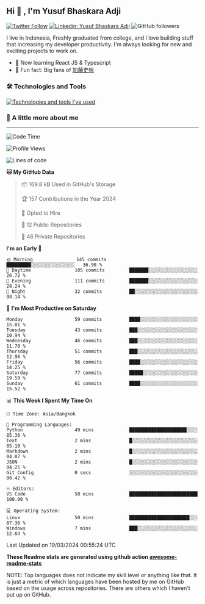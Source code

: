 ## Hi 👋 ,  I'm Yusuf Bhaskara Adji

[![Twitter Follow](https://img.shields.io/twitter/follow/frelein_asli?label=Follow)](https://twitter.com/intent/follow?screen_name=frelein_asli)
[![Linkedin: Yusuf Bhaskara Adji](https://img.shields.io/badge/-yusufadji-blue?style=flat-square&logo=Linkedin&logoColor=white&link=https://www.linkedin.com/in/yusuf-bhaskara-adji/)](https://www.linkedin.com/in/yusuf-bhaskara-adji/)
![GitHub followers](https://img.shields.io/github/followers/yusufadji?label=Follow&style=social)


I live in Indonesia, Freshly graduated from college, and I love building stuff that increasing my developer productivity. I'm always looking for new and exciting projects to work on.

- 🌱 Now learning React JS & Typescript
- 🐻 Fun fact: Big fans of [加藤史帆](https://www.instagram.com/katoshi.official/)

### 🛠️ Technologies and Tools
[![Technologies and tools I've used](https://skillicons.dev/icons?i=html,css,js,ts,php,python,kotlin,tailwind,bootstrap,next,express,sequelize,mysql,firebase,vercel,vscode,androidstudio,bash,git,postman,figma,docker,linux&perline=12)](#)

### 🐣 A little more about me
---

<!--START_SECTION:waka-->
![Code Time](http://img.shields.io/badge/Code%20Time-937%20hrs%2043%20mins-blue)

![Profile Views](http://img.shields.io/badge/Profile%20Views-0-blue)

![Lines of code](https://img.shields.io/badge/From%20Hello%20World%20I%27ve%20Written-62.1%20thousand%20lines%20of%20code-blue)

**🐱 My GitHub Data** 

> 📦 169.8 kB Used in GitHub's Storage 
 > 
> 🏆 157 Contributions in the Year 2024
 > 
> 💼 Opted to Hire
 > 
> 📜 12 Public Repositories 
 > 
> 🔑 46 Private Repositories 
 > 
**I'm an Early 🐤** 

```text
🌞 Morning                145 commits         █████████░░░░░░░░░░░░░░░░   36.90 % 
🌆 Daytime                105 commits         ███████░░░░░░░░░░░░░░░░░░   26.72 % 
🌃 Evening                111 commits         ███████░░░░░░░░░░░░░░░░░░   28.24 % 
🌙 Night                  32 commits          ██░░░░░░░░░░░░░░░░░░░░░░░   08.14 % 
```
📅 **I'm Most Productive on Saturday** 

```text
Monday                   59 commits          ████░░░░░░░░░░░░░░░░░░░░░   15.01 % 
Tuesday                  43 commits          ███░░░░░░░░░░░░░░░░░░░░░░   10.94 % 
Wednesday                46 commits          ███░░░░░░░░░░░░░░░░░░░░░░   11.70 % 
Thursday                 51 commits          ███░░░░░░░░░░░░░░░░░░░░░░   12.98 % 
Friday                   56 commits          ████░░░░░░░░░░░░░░░░░░░░░   14.25 % 
Saturday                 77 commits          █████░░░░░░░░░░░░░░░░░░░░   19.59 % 
Sunday                   61 commits          ████░░░░░░░░░░░░░░░░░░░░░   15.52 % 
```


📊 **This Week I Spent My Time On** 

```text
🕑︎ Time Zone: Asia/Bangkok

💬 Programming Languages: 
Python                   49 mins             █████████████████████░░░░   85.36 % 
Text                     2 mins              █░░░░░░░░░░░░░░░░░░░░░░░░   05.10 % 
Markdown                 2 mins              █░░░░░░░░░░░░░░░░░░░░░░░░   04.87 % 
JSON                     2 mins              █░░░░░░░░░░░░░░░░░░░░░░░░   04.25 % 
Git Config               0 secs              ░░░░░░░░░░░░░░░░░░░░░░░░░   00.42 % 

🔥 Editors: 
VS Code                  58 mins             █████████████████████████   100.00 % 

💻 Operating System: 
Linux                    50 mins             ██████████████████████░░░   87.36 % 
Windows                  7 mins              ███░░░░░░░░░░░░░░░░░░░░░░   12.64 % 
```


 Last Updated on 19/03/2024 00:55:24 UTC
<!--END_SECTION:waka-->

**These Readme stats are generated using github action [awesome-readme-stats](https://github.com/anmol098/waka-readme-stats)**

NOTE: Top languages does not indicate my skill level or anything like that. It is just a metric of which languages have been hosted by me on GitHub based on the usage across repositories. There are others which I haven't put up on GitHub.